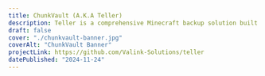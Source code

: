 ```yaml
---
title: ChunkVault (A.K.A Teller)
description: Teller is a comprehensive Minecraft backup solution built with Rust. It is designed to facilitate both local backups and interfacing with the ChunkVault Backend. This dual functionality allows users to maintain local copies of their Minecraft worlds while also leveraging the secure storage capabilities of the ChunkVault Backend.
draft: false
cover: "./chunkvault-banner.jpg"
coverAlt: "ChunkVault Banner"
projectLink: https://github.com/Valink-Solutions/teller
datePublished: "2024-11-24"
---
```

